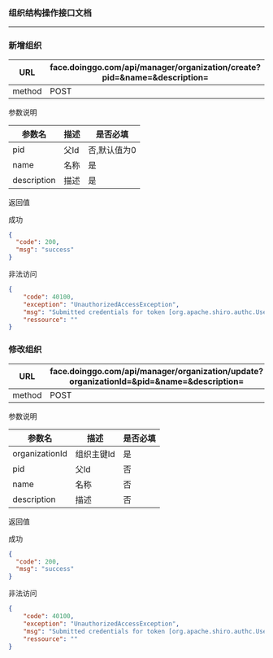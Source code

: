 ### 组织结构操作接口文档 ###
---

### 新增组织

|URL|face.doinggo.com/api/manager/organization/create?pid=&name=&description=|
|---|---|
|method|POST|

参数说明

|参数名|描述|是否必填|
|---|---|---|
|pid|父Id|否,默认值为0|
|name|名称|是|
|description|描述|是|


返回值

成功

```json
{
  "code": 200,
  "msg": "success"
}
```

非法访问

```json
{
    "code": 40100,
    "exception": "UnauthorizedAccessException",
    "msg": "Submitted credentials for token [org.apache.shiro.authc.UsernamePasswordToken - warrior, rememberMe=false] did not match the expected credentials.",
    "ressource": ""
}
```

### 修改组织

|URL|face.doinggo.com/api/manager/organization/update?organizationId=&pid=&name=&description=|
|---|---|
|method|POST|

参数说明

|参数名|描述|是否必填|
|---|---|---|
|organizationId|组织主键Id|是|
|pid|父Id|否|
|name|名称|否|
|description|描述|否|

返回值

成功

```json
{
  "code": 200,
  "msg": "success"
}
```

非法访问

```json
{
    "code": 40100,
    "exception": "UnauthorizedAccessException",
    "msg": "Submitted credentials for token [org.apache.shiro.authc.UsernamePasswordToken - warrior, rememberMe=false] did not match the expected credentials.",
    "ressource": ""
}
```
